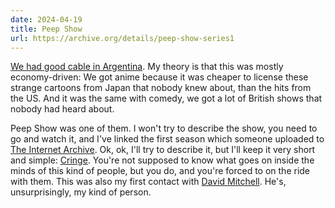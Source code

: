```yaml
---
date: 2024-04-19
title: Peep Show
url: https://archive.org/details/peep-show-series1
---
```

[We had good cable in Argentina](https://en.wikipedia.org/wiki/I.Sat). My theory is that this was mostly economy-driven: We got anime because it was cheaper to license these strange cartoons from Japan that nobody knew about, than the hits from the US. And it was the same with comedy, we got a lot of British shows that nobody had heard about.

Peep Show was one of them. I won't try to describe the show, you need to go and watch it, and I've linked the first season which someone uploaded to [The Internet Archive](https://archive.org/). Ok, ok, I'll try to describe it, but I'll keep it very short and simple: [Cringe](https://www.youtube.com/watch?v=vRBsaJPkt2Q). You're not supposed to know what goes on inside the minds of this kind of people, but you do, and you're forced to on the ride with them. This was also my first contact with [David Mitchell](https://en.wikipedia.org/wiki/David_Mitchell_(comedian)). He's, unsurprisingly, my kind of person.